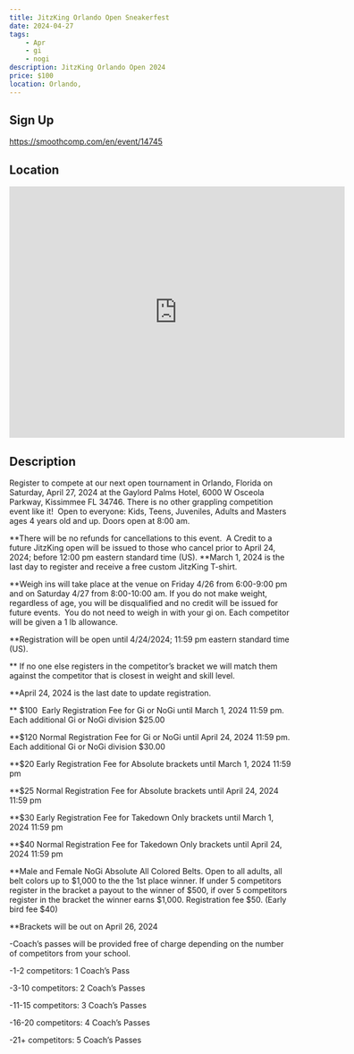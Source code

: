 ```yaml
---
title: JitzKing Orlando Open Sneakerfest
date: 2024-04-27
tags:
    - Apr
    - gi 
    - nogi 
description: JitzKing Orlando Open 2024
price: $100
location: Orlando,
---
```

## Sign Up
https://smoothcomp.com/en/event/14745

## Location
<iframe src="https://www.google.com/maps/embed?pb=!1m18!1m12!1m3!1d12345.6789!2d-81.5256994!3d28.3428176!2m3!1f0!2f0!3f0!3m2!1i1024!2i768!4f13.1!3m3!1m2!1s0x0%3A0x0!2z28.3428176!5e0!3m2!1sen!2sus!4v1234567890" width="600" height="450" style="border:0;" allowfullscreen="" loading="lazy"></iframe>

## Description
Register to compete at
our next open tournament in Orlando, Florida on Saturday, April 27, 2024 at the Gaylord Palms Hotel, 6000 W Osceola Parkway, Kissimmee FL 34746. There is no other grappling competition
event like it!  Open to everyone: Kids, Teens, Juveniles, Adults and Masters ages 4 years old and up. Doors open at 8:00 am. 


**There will be no refunds for cancellations to this
event.  A Credit to a future JitzKing open will be issued to those who cancel prior to April 24, 2024; before 12:00
pm eastern standard time (US). **March 1, 2024 is the last day to register and receive a free custom JitzKing T-shirt.


**Weigh ins will take place at the venue on Friday 4/26 from 6:00-9:00 pm and on Saturday 4/27 from 8:00-10:00 am. If you do not make weight,
regardless of age, you will be disqualified and no credit will be issued for
future events.  You do not need to
weigh in with your gi on. Each competitor will be given a 1 lb allowance.


**Registration will be open until 4/24/2024; 11:59 pm eastern standard
time (US).


** If no one else registers in the competitor’s bracket we will match them against the competitor that is closest in weight and skill level.


**April 24, 2024 is the last date to update registration.


** $100  Early Registration Fee for Gi or NoGi until March 1, 2024 11:59 pm. Each additional Gi or NoGi division $25.00


**$120 Normal Registration Fee for Gi or NoGi until April 24, 2024 11:59 pm. Each additional Gi or NoGi division $30.00


**$20 Early Registration Fee for Absolute brackets until March 1, 2024 11:59 pm


**$25 Normal Registration Fee for Absolute brackets until April 24, 2024 11:59 pm


**$30 Early Registration Fee for Takedown Only brackets until March 1, 2024 11:59 pm


**$40 Normal Registration Fee for Takedown Only brackets until April 24, 2024 11:59 pm


**Male and Female NoGi Absolute All Colored Belts. Open to all adults, all belt colors up to $1,000 to the the 1st place winner. If under 5 competitors register in the bracket a payout to the winner of $500, if over 5 competitors register in the bracket the winner earns $1,000. Registration fee $50. (Early bird fee $40)


**Brackets will be out on April 26, 2024


-Coach’s passes will be provided free of charge depending on the number of competitors from your school.


-1-2 competitors: 1 Coach’s Pass


-3-10 competitors: 2 Coach’s Passes


-11-15 competitors: 3 Coach’s Passes


-16-20 competitors: 4 Coach’s Passes


-21+ competitors: 5 Coach’s Passes